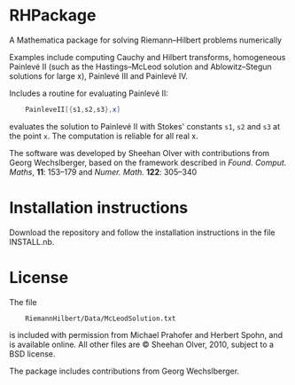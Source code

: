 # RHPackage
A Mathematica package for solving Riemann–Hilbert problems numerically


Examples include computing Cauchy and Hilbert transforms, homogeneous Painlevé II 
(such as the Hastings–McLeod solution and Ablowitz–Stegun solutions for large x), Painlevé III and Painlevé IV. 

Includes a routine for evaluating Painlevé II:
```mathematica
	PainleveII[{s1,s2,s3},x]
```	
evaluates the solution to Painlevé II with Stokes' constants `s1`, `s2` and `s3` at the point `x`. 
The computation is reliable for all real x. 

The software was developed by Sheehan Olver with contributions from Georg Wechslberger, 
based on the framework described in _Found. Comput. Maths_, **11**: 153–179 and  _Numer. Math._ **122**: 305–340


# Installation instructions

Download the repository and follow the installation instructions in the file INSTALL.nb.

# License

The file
```
    RiemannHilbert/Data/McLeodSolution.txt 
```	
is included with permission from Michael Prahofer and Herbert Spohn, and is available online. All other files are © Sheehan Olver, 2010, subject to a BSD license. 

The package includes contributions from Georg Wechslberger.
